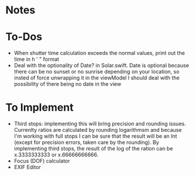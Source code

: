 # Notes

# To-Dos
- When shutter time calculation exceeds the normal values, print out the time in h ' " format
- Deal with the optionality of Date? in Solar.swift. Date is optional because there can be no sunset or no sunrise depending on your location, so insted of force unwrapping it in the viewModel I should deal with the possibility of there being no date in the view

# To Implement
- Third stops: implementing this will bring precision and rounding issues. Currenlty ratios are calculated by rounding logarithmsm and because I'm working with full stops I can be sure that the result will be an Int (except for precision errors, taken care by the rounding). By implementing third stops, the result of the log of the ration can be x.3333333333 or x.66666666666.
- Focus (DOF) calculator
- EXIF Editor





